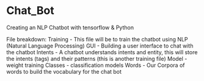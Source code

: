 # Chat_Bot
Creating an NLP Chatbot with tensorflow & Python


File breakdown:
Training - This file will be to train the chatbot using NLP (Natural Language Processing)
GUI - Building a user interface to chat with the chatbot
Intents - A chatbot understands intents and entity, this will store the intents (tags) and their patterns (this is another training file)
Model - weight training
Classes - classification models
Words - Our Corpora of words to build the vocabulary for the chat bot